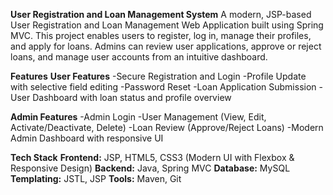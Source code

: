 **User Registration and Loan Management System**
A modern, JSP-based User Registration and Loan Management Web Application built using Spring MVC. This project enables users to register, log in, manage their profiles, and apply for loans. Admins can review user applications, approve or reject loans, and manage user accounts from an intuitive dashboard.

**Features**
**User Features**
-Secure Registration and Login
-Profile Update with selective field editing
-Password Reset
-Loan Application Submission
-User Dashboard with loan status and profile overview

**Admin Features**
-Admin Login
-User Management (View, Edit, Activate/Deactivate, Delete)
-Loan Review (Approve/Reject Loans)
-Modern Admin Dashboard with responsive UI

**Tech Stack**
**Frontend:** JSP, HTML5, CSS3 (Modern UI with Flexbox & Responsive Design)
**Backend:** Java, Spring MVC
**Database:** MySQL
**Templating:** JSTL, JSP
**Tools:** Maven, Git
